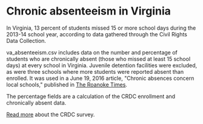 # Chronic absenteeism in Virginia

In Virginia, 13 percent of students missed 15 or more school days during the 2013-14 school year, according to data gathered through the Civil Rights Data Collection.

va_absenteeism.csv includes data on the number and percentage of students who are chronically absent (those who missed at least 15 school days) at every school in Virginia. Juvenile detention facilities were excluded, as were three schools where more students were reported absent than enrolled. It was used in a June 19, 2016 article, "Chronic absences concern local schools," published in [The Roanoke Times](http://www.roanoke.com/news/local/roanoke/chronic-absences-concern-schools/article_b4cbe460-4abb-5fb6-b2ce-acc05b16df48.html).

The percentage fields are a calculation of the CRDC enrollment and chronically absent data.

[Read more](http://www2.ed.gov/about/offices/list/ocr/docs/crdc-2013-14.html) about the CRDC survey.
